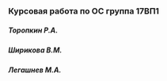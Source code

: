 ### Курсовая работа по ОС группа 17ВП1

##### Торопкин Р.А.

##### Ширикова В.М.

##### Легашнев М.А.
